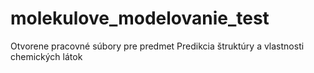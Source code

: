 # molekulove_modelovanie_test
Otvorene pracovné súbory pre predmet Predikcia štruktúry a vlastnosti chemických látok
